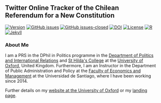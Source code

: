 ## Twitter Online Tracker of the Chilean Referendum for a New Constitution

[![Version](https://img.shields.io/badge/version-v0.1.0-blue.svg)](https://github.com/bgonzalezbustamante/twConstitution/blob/master/changelog.txt) [![GitHub issues](https://img.shields.io/github/issues/bgonzalezbustamante/twConstitution.svg)](https://github.com/bgonzalezbustamante/twConstitution/issues/) [![GitHub issues-closed](https://img.shields.io/github/issues-closed/bgonzalezbustamante/twConstitution.svg)](https://github.com/bgonzalezbustamante/twConstitution/issues?q=is%3Aissue+is%3Aclosed) [![DOI](https://img.shields.io/badge/DOI-10.17605%2FOSF.IO%2F73NDB-blue)](http://doi.org/10.17605/OSF.IO/73NDB) [![License](https://img.shields.io/badge/license-CC--BY--4.0-black)](https://github.com/bgonzalezbustamante/twConstitution/blob/master/LICENSE.txt) [![R](https://img.shields.io/badge/made%20with-R%20v4.0.2-1f425f.svg)](https://cran.r-project.org/) [![Jekyll](https://img.shields.io/badge/made%20with-Jekyll-1f425f.svg)](https://jekyllrb.com/)

### About Me

I am a PRS in the DPhil in Politics programme in the [Department of Politics and International Relations](https://www.politics.ox.ac.uk/) and [St Hilda's College](https://www.sthildas.ox.ac.uk/) at the [University of Oxford](http://www.ox.ac.uk/), United Kingdom. Furthermore, I am an Instructor in the Department of Public Administration and Policy at the [Faculty of Economics and Management](https://fae.usach.cl/) at the Universidad de Santiago, where I have been working since 2014. 

Further details on my [website at the University of Oxford](http://users.ox.ac.uk/~shil5311/) or my [landing page](https://bgonzalezbustamante.com/).
